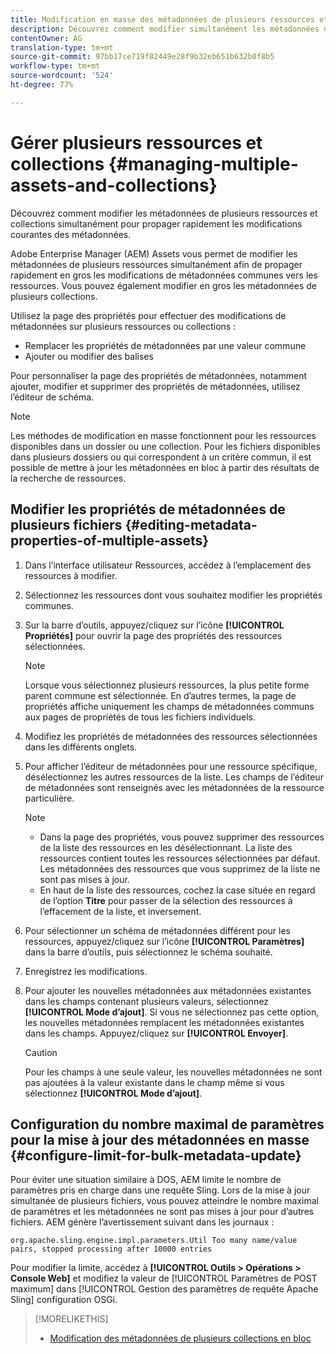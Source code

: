 ```yaml
---
title: Modification en masse des métadonnées de plusieurs ressources et collections
description: Découvrez comment modifier simultanément les métadonnées de nombreux fichiers et collections afin de propager rapidement les modifications de métadonnées courantes.
contentOwner: AG
translation-type: tm+mt
source-git-commit: 97bb17ce719f82449e28f9b32eb651b632b0f8b5
workflow-type: tm+mt
source-wordcount: '524'
ht-degree: 77%

---
```



# Gérer plusieurs ressources et collections {#managing-multiple-assets-and-collections}

Découvrez comment modifier les métadonnées de plusieurs ressources et collections simultanément pour propager rapidement les modifications courantes des métadonnées.

Adobe Enterprise Manager (AEM) Assets vous permet de modifier les métadonnées de plusieurs ressources simultanément afin de propager rapidement en gros les modifications de métadonnées communes vers les ressources. Vous pouvez également modifier en gros les métadonnées de plusieurs collections.

Utilisez la page des propriétés pour effectuer des modifications de métadonnées sur plusieurs ressources ou collections :

* Remplacer les propriétés de métadonnées par une valeur commune
* Ajouter ou modifier des balises

Pour personnaliser la page des propriétés de métadonnées, notamment ajouter, modifier et supprimer des propriétés de métadonnées, utilisez l’éditeur de schéma.

>[!NOTE]
>
>Les méthodes de modification en masse fonctionnent pour les ressources disponibles dans un dossier ou une collection. Pour les fichiers disponibles dans plusieurs dossiers ou qui correspondent à un critère commun, il est possible de mettre à jour les métadonnées en bloc à partir des résultats de la recherche de ressources.

## Modifier les propriétés de métadonnées de plusieurs fichiers {#editing-metadata-properties-of-multiple-assets}

1. Dans l’interface utilisateur Ressources, accédez à l’emplacement des ressources à modifier.
1. Sélectionnez les ressources dont vous souhaitez modifier les propriétés communes.
1. Sur la barre d’outils, appuyez/cliquez sur l’icône **[!UICONTROL Propriétés]** pour ouvrir la page des propriétés des ressources sélectionnées.

   >[!NOTE]
   >
   >Lorsque vous sélectionnez plusieurs ressources, la plus petite forme parent commune est sélectionnée. En d’autres termes, la page de propriétés affiche uniquement les champs de métadonnées communs aux pages de propriétés de tous les fichiers individuels.

1. Modifiez les propriétés de métadonnées des ressources sélectionnées dans les différents onglets.
1. Pour afficher l’éditeur de métadonnées pour une ressource spécifique, désélectionnez les autres ressources de la liste. Les champs de l’éditeur de métadonnées sont renseignés avec les métadonnées de la ressource particulière.

   >[!NOTE]
   >
   >* Dans la page des propriétés, vous pouvez supprimer des ressources de la liste des ressources en les désélectionnant. La liste des ressources contient toutes les ressources sélectionnées par défaut. Les métadonnées des ressources que vous supprimez de la liste ne sont pas mises à jour.
   >* En haut de la liste des ressources, cochez la case située en regard de l’option **Titre** pour passer de la sélection des ressources à l’effacement de la liste, et inversement.


1. Pour sélectionner un schéma de métadonnées différent pour les ressources, appuyez/cliquez sur l’icône **[!UICONTROL Paramètres]** dans la barre d’outils, puis sélectionnez le schéma souhaité.
1. Enregistrez les modifications.
1. Pour ajouter les nouvelles métadonnées aux métadonnées existantes dans les champs contenant plusieurs valeurs, sélectionnez **[!UICONTROL Mode d’ajout]**. Si vous ne sélectionnez pas cette option, les nouvelles métadonnées remplacent les métadonnées existantes dans les champs. Appuyez/cliquez sur **[!UICONTROL Envoyer]**.

   >[!CAUTION]
   >
   >Pour les champs à une seule valeur, les nouvelles métadonnées ne sont pas ajoutées à la valeur existante dans le champ même si vous sélectionnez **[!UICONTROL Mode d’ajout]**.

## Configuration du nombre maximal de paramètres pour la mise à jour des métadonnées en masse {#configure-limit-for-bulk-metadata-update}

Pour éviter une situation similaire à DOS, AEM limite le nombre de paramètres pris en charge dans une requête Sling. Lors de la mise à jour simultanée de plusieurs fichiers, vous pouvez atteindre le nombre maximal de paramètres et les métadonnées ne sont pas mises à jour pour d’autres fichiers. AEM génère l’avertissement suivant dans les journaux :

`org.apache.sling.engine.impl.parameters.Util Too many name/value pairs, stopped processing after 10000 entries`

Pour modifier la limite, accédez à **[!UICONTROL Outils > Opérations > Console Web]** et modifiez la valeur de [!UICONTROL Paramètres de POST maximum] dans [!UICONTROL Gestion des paramètres de requête Apache Sling] configuration OSGi.

>[!MORELIKETHIS]
>
>* [Modification des métadonnées de plusieurs collections en bloc](managing-collections-touch-ui.md#editing-collection-metadata-in-bulk)